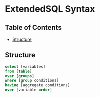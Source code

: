 # ExtendedSQL Syntax

## Table of Contents

- [Structure](#structure)


## Structure

```sql
select [variables]
from [table]
over [groups]
where [group conditions]
having [aggregate conditions]
over [variable order]


```
